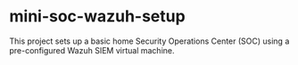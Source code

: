 # mini-soc-wazuh-setup
This project sets up a basic home Security Operations Center (SOC) using a pre-configured Wazuh SIEM virtual machine.
